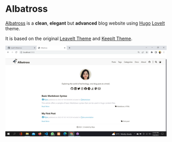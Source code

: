 # Albatross

[Albatross](https://github.com/ripa01) is a **clean**, **elegant** but **advanced** blog website using [Hugo](https://gohugo.io/) [LoveIt](https://github.com/liuzc/LoveIt/) theme.

It is based on the original [LeaveIt Theme](https://github.com/liuzc/LeaveIt/) and [KeepIt Theme](https://github.com/liuzc/LeaveIt/).

![windows2](static/lib/images/windows2.png)
